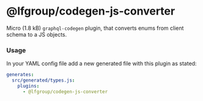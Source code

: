# @lfgroup/codegen-js-converter

Micro (1.8 kB) `graphql-codegen` plugin, that converts enums from client schema to a JS objects.

### Usage

In your YAML config file add a new generated file with this plugin as stated:

```yml
generates:
  src/generated/types.js:
    plugins:
      - @lfgroup/codegen-js-converter
```
